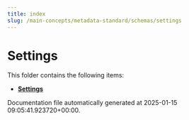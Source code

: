 ```yaml
---
title: index
slug: /main-concepts/metadata-standard/schemas/settings
---
```


# Settings

This folder contains the following items:

- [**Settings**](/main-concepts/metadata-standard/schemas/settings/settings)


Documentation file automatically generated at 2025-01-15 09:05:41.923720+00:00.
